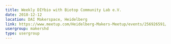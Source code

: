 ```yaml
---
title: Weekly DIYbio with Biotop Community Lab e.V.
date: 2018-12-12
location: DAI Makerspace, Heidelberg
link: https://www.meetup.com/Heidelberg-Makers-Meetup/events/256926591/
usergroup: makershd
type: usergroup
---
```

